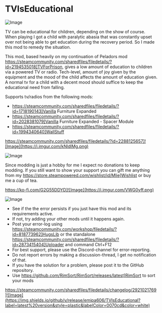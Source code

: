 # TVIsEducational

![Image](https://i.imgur.com/iCj5o7O.png)


TV can be educational for children, depending on the show of course. 
When playing I got a child with paralytic abasia that was constantly upset over not being able to get education during the recovery period.
So I made this mod to remedy the situation.

This mod, based heavily on my continuation of Peladors mod https://steamcommunity.com/sharedfiles/filedetails/?id=2194535018]TVForPrison, gives a low amount of education to children via a powered TV or radio.
Tech-level, amount of joy given by the equipment and the mood of the child affects the amount of education given.
A normal tv for a child with a decent mood should suffice to keep the educational need from falling.
 
Supports tv/radios from the following mods:


- https://steamcommunity.com/sharedfiles/filedetails/?id=1718190143]Vanilla Furniture Expanded
- https://steamcommunity.com/sharedfiles/filedetails/?id=2028381079]Vanilla Furniture Expanded - Spacer Module
- https://steamcommunity.com/sharedfiles/filedetails/?id=1994340640]WallStuff



https://steamcommunity.com/sharedfiles/filedetails/?id=2288125657]![Image](https://i.imgur.com/kNldlMg.png)


![Image](https://i.imgur.com/Ds0rBAD.png)

Since modding is just a hobby for me I expect no donations to keep modding. If you still want to show your support you can gift me anything from my https://store.steampowered.com/wishlist/id/Mlie]Wishlist or buy me a cup of tea.

https://ko-fi.com/G2G55DDYD]![Image](https://i.imgur.com/VWG0yff.png)


![Image](https://i.imgur.com/5xwDG6H.png)



-  See if the the error persists if you just have this mod and its requirements active.
-  If not, try adding your other mods until it happens again.
-  Post your error-log using https://steamcommunity.com/workshop/filedetails/?id=818773962]HugsLib or the standalone https://steamcommunity.com/sharedfiles/filedetails/?id=2873415404]Uploader and command Ctrl+F12
-  For best support, please use the Discord-channel for error-reporting.
-  Do not report errors by making a discussion-thread, I get no notification of that.
-  If you have the solution for a problem, please post it to the GitHub repository.
-  Use https://github.com/RimSort/RimSort/releases/latest]RimSort to sort your mods



https://steamcommunity.com/sharedfiles/filedetails/changelog/2921021769]![Image](https://img.shields.io/github/v/release/emipa606/TVIsEducational?label=latest%20version&style=plastic&labelColor=0070cd&color=white)


